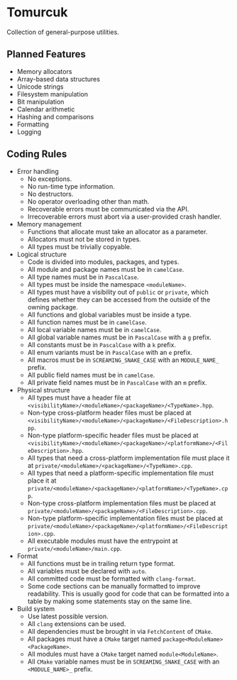 # Tomurcuk

Collection of general-purpose utilities.

## Planned Features

- Memory allocators
- Array-based data structures
- Unicode strings
- Filesystem manipulation
- Bit manipulation
- Calendar arithmetic
- Hashing and comparisons
- Formatting
- Logging

## Coding Rules

- Error handling
  - No exceptions.
  - No run-time type information.
  - No destructors.
  - No operator overloading other than math.
  - Recoverable errors must be communicated via the API.
  - Irrecoverable errors must abort via a user-provided crash handler.
- Memory management
  - Functions that allocate must take an allocator as a parameter.
  - Allocators must not be stored in types.
  - All types must be trivially copyable.
- Logical structure
  - Code is divided into modules, packages, and types.
  - All module and package names must be in `camelCase`.
  - All type names must be in `PascalCase`.
  - All types must be inside the namespace `<moduleName>`.
  - All types must have a visibility out of `public` or `private`, which defines
    whether they can be accessed from the outside of the owning package.
  - All functions and global variables must be inside a type.
  - All function names must be in `camelCase`.
  - All local variable names must be in `camelCase`.
  - All global variable names must be in `PascalCase` with a `g` prefix.
  - All constants must be in `PascalCase` with a `k` prefix.
  - All enum variants must be in `PascalCase` with an `e` prefix.
  - All macros must be in `SCREAMING_SNAKE_CASE` with an `MODULE_NAME_` prefix.
  - All public field names must be in `camelCase`.
  - All private field names must be in `PascalCase` with an `m` prefix.
- Physical structure
  - All types must have a header file at
    `<visibilityName>/<moduleName>/<packageName>/<TypeName>.hpp`.
  - Non-type cross-platform header files must be placed at
    `<visibilityName>/<moduleName>/<packageName>/<FileDescription>.hpp`.
  - Non-type platform-specific header files must be placed at
    `<visibilityName>/<moduleName>/<packageName>/<platformName>/<FileDescription>.hpp`.
  - All types that need a cross-platform implementation file must place it at
    `private/<moduleName>/<packageName>/<TypeName>.cpp`.
  - All types that need a platform-specific implementation file must place it at
    `private/<moduleName>/<packageName>/<platformName>/<TypeName>.cpp`.
  - Non-type cross-platform implementation files must be placed at
    `private/<moduleName>/<packageName>/<FileDescription>.cpp`.
  - Non-type platform-specific implementation files must be placed at
    `private/<moduleName>/<packageName>/<platformName>/<FileDescription>.cpp`.
  - All executable modules must have the entrypoint at
    `private/<moduleName>/main.cpp`.
- Format
  - All functions must be in trailing return type format.
  - All variables must be declared with `auto`.
  - All committed code must be formatted with `clang-format`.
  - Some code sections can be manually formatted to improve readability. This is
    usually good for code that can be formatted into a table by making some
    statements stay on the same line.
- Build system
  - Use latest possible version.
  - All `clang` extensions can be used.
  - All dependencies must be brought in via `FetchContent` of `CMake`.
  - All packages must have a `CMake` target named
    `package<ModuleName><PackageName>`.
  - All modules must have a `CMake` target named `module<ModuleName>`.
  - All `CMake` variable names must be in `SCREAMING_SNAKE_CASE` with an
    `<MODULE_NAME>_` prefix.
